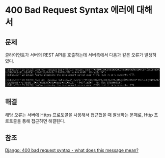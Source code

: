 # 400 Bad Request Syntax 에러에 대해서

## 문제

클라이언트가 서버의 REST API를 호출하는데 서버측에서 다음과 같은 오류가 발생하였다. 

![400 Bad Request Syntax](bad_request_syntax.png)

## 해결

해당 오류는 서버에 Https 프로토콜을 사용해서 접근했을 때 발생하는 문제로, Http 프로토콜을 통해 접근하면 해결된다.

## 참조

[Django: 400 bad request syntax - what does this message mean?](http://stackoverflow.com/questions/7929460/django-400-bad-request-syntax-what-does-this-message-mean)